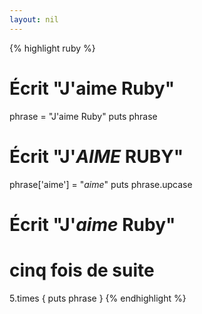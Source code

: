 ```yaml
---
layout: nil
---
```


{% highlight ruby %}
# Écrit "J'aime Ruby"
phrase = "J'aime Ruby"
puts phrase

# Écrit "J'*AIME* RUBY"
phrase['aime'] = "*aime*"
puts phrase.upcase

# Écrit "J'*aime* Ruby"
# cinq fois de suite
5.times { puts phrase }
{% endhighlight %}
